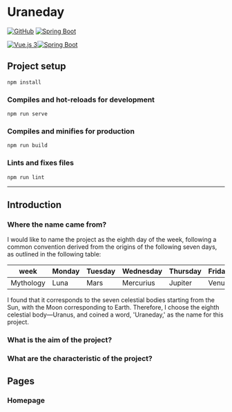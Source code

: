 # Uraneday

[![GitHub](https://img.shields.io/badge/-JikoSchnee-black?logo=github)](https://github.com/JikoSchnee)
[![Spring Boot](https://camo.githubusercontent.com/54f41d014f2f303b1f4a3c7e7383853f7f4bfbbcdad70113b17516deb9db92e5/68747470733a2f2f696d672e736869656c64732e696f2f62616467652f737072696e672d2532333644423333462e7376673f7374796c653d666c61742d737175617265266c6f676f3d737072696e67266c6f676f436f6c6f723d7768697465)](https://spring.io/projects/spring-boot)

[![Vue.js 3](https://img.shields.io/badge/Vue.js-3-green?logo=vue.js)](https://v3.vuejs.org/)[![Spring Boot](https://img.shields.io/badge/Spring_Boot-2.5.5-green?logo=spring)](https://spring.io/projects/spring-boot)





## Project setup
```
npm install
```

### Compiles and hot-reloads for development
```
npm run serve
```

### Compiles and minifies for production
```
npm run build
```

### Lints and fixes files
```
npm run lint
```

-----

## Introduction

### Where the name came from?

I would like to name the project as the eighth day of the week, following a common convention derived from the origins of the following seven days, as outlined in the following table:

| week      | Monday | Tuesday | Wednesday | Thursday | Friday | Saturday | Sunday |
| --------- | ------ | ------- | --------- | -------- | ------ | -------- | ------ |
| Mythology | Luna   | Mars    | Mercurius | Jupiter  | Venus  | Saturnus | Sol    |

I found that it corresponds to the seven celestial bodies starting from the Sun, with the Moon corresponding to Earth. Therefore, I choose the eighth celestial body—Uranus, and coined a word, 'Uraneday,' as the name for this project.

### What is the aim of the project?

### What are the characteristic of the project?

## Pages

### Homepage
